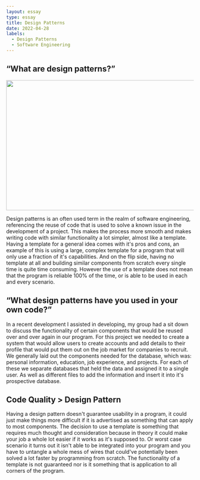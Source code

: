 ```yaml
---
layout: essay
type: essay
title: Design Patterns
date: 2022-04-28
labels:
  - Design Patterns
  - Software Engineering
---
```


## “What are design patterns?”

<img src="https://res.cloudinary.com/practicaldev/image/fetch/s--xGPUOCiI--/c_imagga_scale,f_auto,fl_progressive,h_900,q_auto,w_1600/https://dev-to-uploads.s3.amazonaws.com/uploads/articles/ebdnqnmv3qqc16jzlkzs.jpg" width="700" height="350">

Design patterns is an often used term in the realm of software engineering, referencing the reuse of code that is used to solve a known issue in the development of a project. This makes the process more smooth and makes writing code with similar functionality a lot simpler, almost like a template. Having a template for a general idea comes with it's pros and cons, an example of this is using a large, complex template for a program that will only use a fraction of it's capabilities. And on the flip side, having no template at all and building similar components from scratch every single time is quite time consuming. However the use of a template does not mean that the program is reliable 100% of the time, or is able to be used in each and every scenario.

## “What design patterns have you used in your own code?”

In a recent development I assisted in developing, my group had a sit down to discuss the functionality of certain components that would be reused over and over again in our program. For this project we needed to create a system that would allow users to create accounts and add details to their profile that would put them out on the job market for companies to recruit. We generally laid out the components needed for the database, which was: personal information, education, job experience, and projects. For each of these we separate databases that held the data and assigned it to a single user. As well as different files to add the information and insert it into it's prospective database.

## Code Quality > Design Pattern

Having a design pattern doesn't guarantee usability in a program, it could just make things more difficult if it is advertised as something that can apply to most components. The decision to use a template is something that requires much thought and consideration because in theory it could make your job a whole lot easier if it works as it's supposed to. Or worst case scenario it turns out it isn't able to be integrated into your program and you have to untangle a whole mess of wires that could've potentially been solved a lot faster by programming from scratch. The functionality of a template is not guaranteed nor is it something that is application to all corners of the program.
